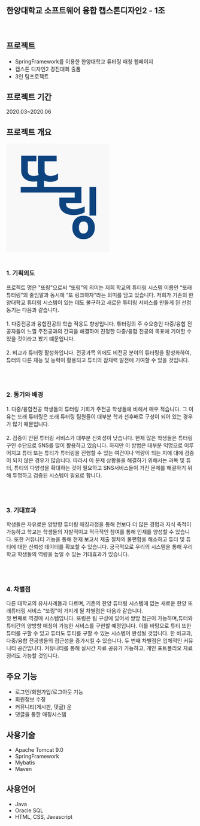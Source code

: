 <h2>한양대학교 소프트웨어 융합 캡스톤디자인2 - 1조</h2>
<br>

## 프로젝트
<ul>
  <li>SpringFramework를 이용한 한양대학교 튜터링 매칭 웹페이지</li>
  <li>캡스톤 디자인2 경진대회 출품</li>
  <li>3인 팀프로젝트</li>
</ul> 
 
## 프로젝트 기간
2020.03~2020.06

## 프로젝트 개요
<img src="./img/ddoring.PNG"><br>
&nbsp;<h3>1. 기획의도</h3>
<p>프로젝트 명은 "또링"으로써 “또링”의 의미는 저희 학교의 튜터링 시스템 이름인 “또래 튜터링”의 줄임말과 동시에 “또 링크하자”라는 의미를 담고 있습니다. 저희가 기존의 한양대학교 튜터링 시스템이 있는 데도 불구하고 새로운 튜터링 서비스를 만들게 된 선정동기는 다음과 같습니다.<br><br>
1. 다중전공과 융합전공의 학습 적응도 향상입니다. 튜터링의 주 수요층인 다중/융합 전공자들이 느낄 주전공과의 간극을 해결하여 진정한 다중/융합 전공의 목표에 기여할 수 있을 것이라고 봤기 떄문입니다.<br>
<br>
2. 비교과 튜터링 활성화입니다. 전공과목 외에도 비전공 분야의 튜터링을 활성화하여, 튜터의 다른 재능 및 능력이 활용되고 튜티의 잠재력 발전에 기여할 수 있을 것입니다. 
 </p><br>
 &nbsp;<h3>2. 동기와 배경</h3>
<p>1. 다중/융합전공 학생들의 튜터링 기회가 주전공 학생들에 비해서 매우 적습니다. 그 이유는 또래 튜터링은 또래 튜터링 팀원들이 대부분 학과 선후배로 구성이 되어 있는 경우가 많기 때문입니다.<br>
<br>  
2. 검증이 안된 튜터링 서비스가 대부분 신뢰성이 낮습니다. 현재 많은 학생들은 튜터링 구인 수단으로 SNS를 많이 활용하고 있습니다. 하지만 이 방법은 대부분 익명으로 이루어지고 튜터 또는 튜티가 튜터링을 진행할 수 있는 여건이나 역량이 되는 지에 대에 검증이 되지 않은 경우가 많습니다. 따라서 이 문제 상황들을 해결하기 위해서는 과목 및 튜터, 튜티의 다양성을 확대하는 것이 필요하고 SNS서비스들이 가진 문제를 해결하기 위해 투명하고 검증된 시스템이 필요로 합니다.</p><br>
&nbsp;<h3>3. 기대효과</h3>
<p>학생들은 자유로운 양방향 튜터링 매칭과정을 통해 전보다 더 많은 경험과 지식 축적이 가능하고 학교는 학생들의 자발적이고 적극적인 참여를 통해 인재를 양성할 수 있습니다.
또한 커뮤니티 기능을 통해 현재 보고서 제출 절차의 불편함을 해소하고 튜터 및 튜티에 대한 신뢰성 데이터를 확보할 수 있습니다. 
궁극적으로 우리의 시스템을 통해 우리 학교 학생들의 역량을 높일 수 있는 기대효과가 있습니다.</p> <br>
&nbsp;<h3>4. 차별점</h3>
<p>다른 대학교의 유사사례들과 다르며, 기존의 한양 튜터링 시스템에 없는 새로운 한양 또래튜터링 서비스 “또링”이 가지게 될 차별점은 다음과 같습니다. <br>첫 번째로 역경매 시스템입니다. 또링은 팀 구성에 있어서 쌍방 접근이 가능하며,튜터와 튜티간의 양방향 매칭이 가능한 서비스를 구현할 예정입니다. 이를 바탕으로 튜티 또한 튜터를 구할 수 있고 튜터도 튜티를 구할 수 있는 시스템이 완성될 것입니다. 한 비교과, 다중/융합 전공생들의 접근성을 증가시킬 수 있습니다. 두 번째 차별점은 입체적인 커뮤니티 공간입니다. 커뮤니티를 통해 실시간 자료 공유가 가능하고, 개인 포트폴리오 자료 정리도 가능할 것입니다.</p>

## 주요 기능
<ul>
  <li>로그인/회원가입/로그아웃 기능</li>
  <li>회원정보 수정</li>
  <li>커뮤니티(게시판, 댓글) 운</li>
  <li>댓글을 통한 매칭시스템</li>
</ul>

## 사용기술
<ul>
  <li>Apache Tomcat 9.0</li>
  <li> SpringFramework</li>
  <li> Mybatis</li>
  <li> Maven</li>
</ul>

## 사용언어
<ul>
  <li>Java</li>
  <li>Oracle SQL</li>
  <li>HTML, CSS, Javascript</li>
</ul>



